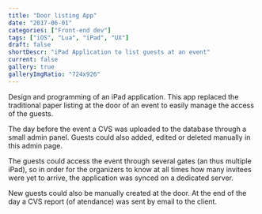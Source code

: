 ```yaml
---
title: "Door listing App"
date: "2017-06-01"
categories: ["Front-end dev"]
tags: ["iOS", "Lua", "iPad", "UX"]
draft: false
shortDescr: "iPad Application to list guests at an event"
current: false
gallery: true
galleryImgRatio: "724x926"
---
```


Design and programming of an iPad application. This app replaced the traditional paper listing at the door of an event to easily manage the access of the guests.

The day before the event a CVS was uploaded to the database through a small admin panel. Guests could also added, edited or deleted manually in this admin page.

The guests could access the event through several gates (an thus multiple iPad), so in order for the organizers to know at all times how many invitees were yet to arrive, the application was synced on a dedicated server.

New guests could also be manually created at the door. At the end of the day a CVS report (of atendance) was sent by email to the client.
